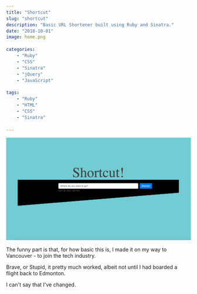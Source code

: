 ```yaml
---
title: "Shortcut"
slug: "shortcut"
description: "Basic URL Shortener built using Ruby and Sinatra."
date: "2018-10-01"
image: home.png

categories:
    - "Ruby"
    - "CSS"
    - "Sinatra"
    - "jQuery"
    - "JavaScript"

tags:
    - "Ruby"
    - "HTML"
    - "CSS"
    - "Sinatra"

---
```

![Splash](shortcut.png)

The funny part is that, for how basic this is, I made it on my way to Vancouver - to join the tech industry.

Brave, or Stupid, it pretty much worked, albeit not until I had boarded a flight back to Edmonton.

I can't say that I've changed.
